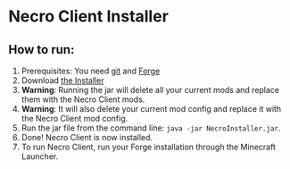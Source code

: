 # Necro Client Installer

## How to run:

1. Prerequisites: You need [git](https://git-scm.com/downloads) and [Forge](https://files.minecraftforge.net/net/minecraftforge/forge/)
2. Download [the Installer](https://github.com/NecroClient/Installer/blob/master/build/NecroInstaller.jar)
3. **Warning**: Running the jar will delete all your current mods and replace them with the Necro Client mods.
4. **Warning**: It will also delete your current mod config and replace it with the Necro Client mod config.
5. Run the jar file from the command line: `java -jar NecroInstaller.jar`.
6. Done! Necro Client is now installed.
7. To run Necro Client, run your Forge installation through the Minecraft Launcher.

##
